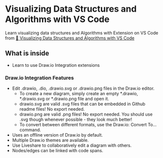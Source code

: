# Visualizing Data Structures and Algorithms with VS Code
Learn visualizing data structures and Algorithms with Extension on VS Code from [🔴 Visualizing Data Structures and Algorithms with VS Code
](https://youtu.be/ElbGMWA6wA4)

## What is inside
- Learn to use Draw.io Integration extensions


### Draw.io Integration Features
- Edit .drawio, .dio, .drawio.svg or .drawio.png files in the Draw.io editor.
  - To create a new diagram, simply create an empty *.drawio, *.drawio.svg or *.drawio.png file and open it.
  - drawio.svg are valid .svg files that can be embedded in Github readme files! No export needed.
  - drawio.png are valid .png files! No export needed. You should use .svg though whenever possible - they look much better!
  - To convert between different formats, use the Draw.io: Convert To... command.
- Uses an offline version of Draw.io by default.
- Multiple Draw.io themes are available.
- Use Liveshare to collaboratively edit a diagram with others.
- Nodes/edges can be linked with code spans.